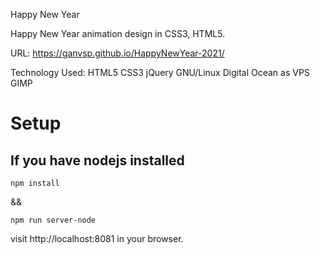 Happy New Year

Happy New Year animation design in CSS3, HTML5.

URL: https://ganvsp.github.io/HappyNewYear-2021/

Technology Used: HTML5 CSS3 jQuery  GNU/Linux Digital Ocean as VPS GIMP

# Setup

## If you have nodejs installed
```
npm install
```
&&

```
npm run server-node
```
visit http://localhost:8081 in your browser.

